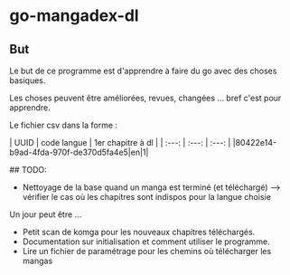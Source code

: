 # go-mangadex-dl

## But

Le but de ce programme est d'apprendre à faire du go avec des choses basiques.

Les choses peuvent être améliorées, revues, changées ... bref  c'est pour apprendre.

Le fichier csv dans la forme :

| UUID | code langue | 1er chapitre à dl |
| :---: | :---: | :---: |
|80422e14-b9ad-4fda-970f-de370d5fa4e5|en|1|

## TODO:

- Nettoyage de la base quand un manga est terminé (et téléchargé) --> vérifier le cas où les chapitres sont indispos pour la langue choisie

Un jour peut être ...
- Petit scan de komga pour les nouveaux chapitres téléchargés.
- Documentation sur initialisation et comment utiliser le programme.
- Lire un fichier de paramétrage pour les chemins où télécharger les mangas